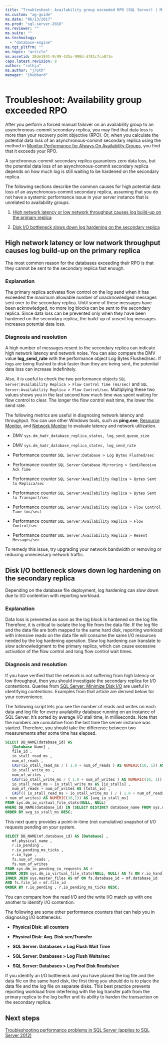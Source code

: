 ```yaml
---
title: "Troubleshoot: Availability group exceeded RPO (SQL Server) | Microsoft Docs"
ms.custom: "ag-guide"
ms.date: "06/13/2017"
ms.prod: "sql-server-2016"
ms.reviewer: ""
ms.suite: ""
ms.technology: 
  - "database-engine"
ms.tgt_pltfrm: ""
ms.topic: "article"
ms.assetid: 38de1841-9c99-435a-998d-df81c7ca0f1e
caps.latest.revision: 8
author: "rothja"
ms.author: "jroth"
manager: "jhubbard"
---
```

# Troubleshoot: Availability group exceeded RPO
  After you perform a forced manual failover on an availability group to an asynchronous-commit secondary replica, you may find that data loss is more than your recovery point objective (RPO). Or, when you calculate the potential data loss of an asynchronous-commit secondary replica using the method in [Monitor Performance for Always On Availability Groups](monitor-performance-for-always-on-availability-groups.md), you find that it exceeds your RPO.  
  
 A synchronous-commit secondary replica guarantees zero data loss, but the potential data loss of an asynchronous-commit secondary replica depends on how much log is still waiting to be hardened on the secondary replica.  
  
 The following sections describe the common causes for high potential data loss of an asynchronous-commit secondary replica, assuming that you do not have a systemic performance issue in your server instance that is unrelated to availability groups.  
  
1.  [High network latency or low network throughput causes log build-up on the primary replica](#BKMK_LATENCY)  
  
2.  [Disk I/O bottleneck slows down log hardening on the secondary replica](#BKMK_IO_BOTTLENECK)  
  
##  <a name="BKMK_LATENCY"></a> High network latency or low network throughput causes log build-up on the primary replica  
 The most common reason for the databases exceeding their RPO is that they cannot be sent to the secondary replica fast enough.  
  
### Explanation  
 The primary replica activates flow control on the log send when it has exceeded the maximum allowable number of unacknowledged messages sent over to the secondary replica. Until some of these messages have been acknowledged, no more log blocks can be sent to the secondary replica. Since data loss can be prevented only when they have been hardened on the secondary replica, the build-up of unsent log messages increases potential data loss.  
  
### Diagnosis and resolution  
 A high number of messages resent to the secondary replica can indicate high network latency and network noise. You can also compare the DMV value **log_send_rate** with the performance object Log Bytes Flushed/sec. If logs are being flushed to disk faster than they are being sent, the potential data loss can increase indefinitely.  
  
 Also, it is useful to check the two performance objects `SQL Server:Availability Replica > Flow Control Time (ms/sec)` and `SQL Server:Availability Replica > Flow Control/sec`. Multiplying these two values shows you in the last second how much time was spent waiting for flow control to clear. The longer the flow control wait time, the lower the send rate.  
  
 The following metrics are useful in diagnosing network latency and throughput. You can use other Windows tools, such as **ping.exe**, [Resource Monitor](http://technet.microsoft.com/video/Video/ff710685), and [Network Monitor](http://www.microsoft.com/download/details.aspx?id=4865) to evaluate latency and network utilization.  
  
-   DMV `sys.dm_hadr_database_replica_states, log_send_queue_size`  
  
-   DMV `sys.dm_hadr_database_replica_states, log_send_rate`  
  
-   Performance counter `SQL Server:Database > Log Bytes Flushed/sec`  
  
-   Performance counter `SQL Server:Database Mirroring > Send/Receive Ack Time`  
  
-   Performance counter `SQL Server:Availability Replica > Bytes Sent to Replica/sec`  
  
-   Performance counter `SQL Server:Availability Replica > Bytes Sent to Transport/sec`  
  
-   Performance counter `SQL Server:Availability Replica > Flow Control Time (ms/sec)`  
  
-   Performance counter `SQL Server:Availability Replica > Flow Control/sec`  
  
-   Performance counter `SQL Server:Availability Replica > Resent Messages/sec`  

To remedy this issue, try upgrading your network bandwidth or removing or reducing unnecessary network traffic.  


##  <a name="BKMK_IO_BOTTLENECK"></a> Disk I/O bottleneck slows down log hardening on the secondary replica  
 Depending on the database file deployment, log hardening can slow down due to I/O contention with reporting workload.  
  
### Explanation  
 Data loss is prevented as soon as the log block is hardened on the log file. Therefore, it is critical to isolate the log file from the data file. If the log file and the data file are both mapped to the same hard disk, reporting workload with intensive reads on the data file will consume the same I/O resources needed by the log hardening operation. Slow log hardening can translate to slow acknowledgment to the primary replica, which can cause excessive activation of the flow control and long flow control wait times.  
  
### Diagnosis and resolution  
 If you have verified that the network is not suffering from high latency or low throughput, then you should investigate the secondary replica for I/O contentions. Queries from [SQL Server: Minimize Disk I/O](http://technet.microsoft.com/magazine/jj643251.aspx) are useful in identifying contentions. Examples from that article are derived below for your convenience.  
  
 The following script lets you see the number of reads and writes on each data and log file for every availability database running on an instance of SQL Server. It’s sorted by average I/O stall time, in milliseconds. Note that the numbers are cumulative from the last time the server instance was started. Therefore, you should take the difference between two measurements after some time has elapsed.  
  
```sql  
SELECT DB_NAME(database_id) AS   
   [Database Name] ,   
   file_id ,   
   io_stall_read_ms ,   
   num_of_reads ,   
   CAST(io_stall_read_ms / ( 1.0 + num_of_reads ) AS NUMERIC(10, 1)) AS [avg_read_stall_ms] ,   
   io_stall_write_ms ,   
   num_of_writes ,  
   CAST(io_stall_write_ms / ( 1.0 + num_of_writes ) AS NUMERIC(10, 1)) AS [avg_write_stall_ms] ,   
   io_stall_read_ms + io_stall_write_ms AS [io_stalls] ,   
   num_of_reads + num_of_writes AS [total_io] ,   
   CAST(( io_stall_read_ms + io_stall_write_ms ) / ( 1.0 + num_of_reads  
+ num_of_writes) AS NUMERIC(10,1)) AS [avg_io_stall_ms]  
FROM sys.dm_io_virtual_file_stats(NULL, NULL)  
WHERE DB_NAME(database_id) IN (SELECT DISTINCT database_name FROM sys.dm_hadr_database_replica_cluster_states)  
ORDER BY avg_io_stall_ms DESC;  
```  
  
 This next query provides a point-in-time (not cumulative) snapshot of I/O requests pending on your system.  
  
```sql  
SELECT DB_NAME(mf.database_id) AS [Database] ,   
   mf.physical_name ,  
   r.io_pending ,   
   r.io_pending_ms_ticks ,   
   r.io_type ,   
   fs.num_of_reads ,   
   fs.num_of_writes  
FROM sys.dm_io_pending_io_requests AS r   
INNER JOIN sys.dm_io_virtual_file_stats(NULL, NULL) AS fs ON r.io_handle = fs.file_handle   
INNER JOIN sys.master_files AS mf ON fs.database_id = mf.database_id  
AND fs.file_id = mf.file_id  
ORDER BY r.io_pending , r.io_pending_ms_ticks DESC;  
```  
  
 You can compare how the read I/O and the write I/O match up with one another to identify I/O contention.  
  
 The following are some other performance counters that can help you in diagnosing I/O bottlenecks:  
  
-   **Physical Disk: all counters**  
  
-   **Physical Disk: Avg. Disk sec/Transfer**  
  
-   **SQL Server: Databases > Log Flush Wait Time**  
  
-   **SQL Server: Databases > Log Flush Waits/sec**  
  
-   **SQL Server: Databases > Log Pool Disk Reads/sec**  
  
 If you identify an I/O bottleneck and you have placed the log file and the data file on the same hard disk, the first thing you should do is to place the data file and the log file on separate disks. This best practice prevents reporting workload from interfering with the log transfer path from the primary replica to the log buffer and its ability to harden the transaction on the secondary replica.  
  
## Next steps  
 [Troubleshooting performance problems in SQL Server (applies to SQL Server 2012)](http://msdn.microsoft.com/library/dd672789(v=SQL.100).aspx)  
  
  